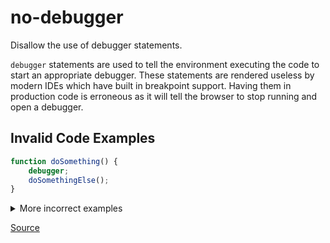 <!--
 generated docs file, do not edit by hand, see xtask/docgen 
-->
# no-debugger

Disallow the use of debugger statements. 

`debugger` statements are used to tell the environment executing the code to start an appropriate
debugger. These statements are rendered useless by modern IDEs which have built in breakpoint support. 
Having them in production code is erroneous as it will tell the browser to stop running and open a debugger.

## Invalid Code Examples 

```js
function doSomething() {
    debugger;
    doSomethingElse();
}
```

<details>
 <summary> More incorrect examples </summary>

```js
debugger
```

```js
debugger;
```
</details>

[Source](../../../rslint_core/src/groups/errors/no_debugger.rs)